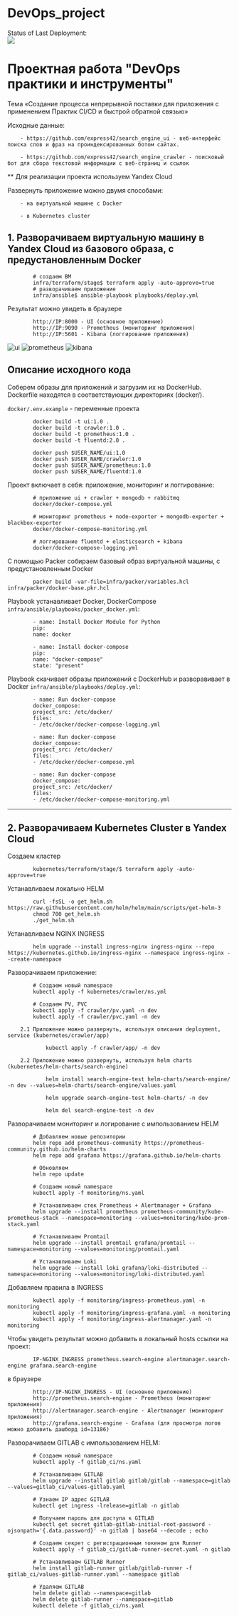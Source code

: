 # DevOps_project

Status of Last Deployment: <br>
<img src="https://github.com/MsyuLuch/DevOps_project/actions/workflows/ci-cd-pipeline.yml/badge.svg"><br>

# Проектная работа "DevOps практики и инструменты"

Тема «Создание процесса непрерывной поставки для приложения с применением Практик CI/CD и быстрой обратной связью»

Исходные данные:

        - https://github.com/express42/search_engine_ui - веб-интерфейс поиска слов и фраз на проиндексированных ботом сайтах.

        - https://github.com/express42/search_engine_crawler - поисковый бот для сбора текстовой информации с веб-страниц и ссылок

** Для реализации проекта используем Yandex Cloud


Развернуть приложение можно двумя способами:

        - на виртуальной машине с Docker

        - в Kubernetes cluster

## 1. Разворачиваем виртуальную машину в Yandex Cloud из базового образа, с предустановленным Docker

```
        # создаем ВМ
        infra/terraform/stage$ terraform apply -auto-approve=true
        # разворачиваем приложение
        infra/ansible$ ansible-playbook playbooks/deploy.yml
```

Результат можно увидеть в браузере

```
        http://IP:8000 - UI (основное приложение)
        http://IP:9090 - Prometheus (мониторинг приложения)
        http://IP:5601 - Kibana (логгирование приложения)

```

![ui](https://github.com/MsyuLuch/DevOps_project/blob/main/images/ui-crawler.jpg)
![prometheus](https://github.com/MsyuLuch/DevOps_project/blob/main/images/prometheus.jpg)
![kibana](https://github.com/MsyuLuch/DevOps_project/blob/main/images/kibana.jpg)

## Описание исходного кода

Соберем образы для приложений и загрузим их на DockerHub. Dockerfile находятся в соответствующих директориях (docker/).

`docker/.env.example` - переменные проекта

```
        docker build -t ui:1.0 .
        docker build -t crawler:1.0 .
        docker build -t prometheus:1.0 .
        docker build -t fluentd:2.0 .

        docker push $USER_NAME/ui:1.0
        docker push $USER_NAME/crawler:1.0
        docker push $USER_NAME/prometheus:1.0
        docker push $USER_NAME/fluentd:1.0
```

Проект включает в себя: приложение, мониторинг и логгирование:

```
        # приложение ui + crawler + mongodb + rabbitmq
        docker/docker-compose.yml

        # мониторинг prometheus + node-exporter + mongodb-exporter + blackbox-exporter
        docker/docker-compose-monitoring.yml

        # логгирование fluentd + elasticsearch + kibana
        docker/docker-compose-logging.yml
```

С помощью Packer собираем базовый образ виртуальной машины, с предустановленным Docker

```
        packer build -var-file=infra/packer/variables.hcl infra/packer/docker-base.pkr.hcl
```

Playbook устанавливает Docker, DockerCompose `infra/ansible/playbooks/packer_docker.yml`:

```
        - name: Install Docker Module for Python
        pip:
        name: docker

        - name: Install docker-compose
        pip:
        name: "docker-compose"
        state: "present"
```

Playbook скачивает образы приложений с DockerHub и разворавивает в Docker `infra/ansible/playbooks/deploy.yml`:

```
        - name: Run docker-compose
        docker_compose:
        project_src: /etc/docker/
        files:
        - /etc/docker/docker-compose-logging.yml

        - name: Run docker-compose
        docker_compose:
        project_src: /etc/docker/
        files:
        - /etc/docker/docker-compose.yml

        - name: Run docker-compose
        docker_compose:
        project_src: /etc/docker/
        files:
        - /etc/docker/docker-compose-monitoring.yml
```
--------------------------------------------------------------------------

## 2. Разворачиваем Kubernetes Cluster в Yandex Cloud

Cоздаем кластер

```
        kubernetes/terraform/stage/$ terraform apply -auto-approve=true
```

Устанавливаем локально HELM

```
        curl -fsSL -o get_helm.sh https://raw.githubusercontent.com/helm/helm/main/scripts/get-helm-3
        chmod 700 get_helm.sh
        ./get_helm.sh
```

Устанавливаем NGINX INGRESS

```
        helm upgrade --install ingress-nginx ingress-nginx --repo https://kubernetes.github.io/ingress-nginx --namespace ingress-nginx --create-namespace
```

Разворачиваем приложение:

```
        # Создаем новый namespace
        kubectl apply -f kubernetes/crawler/ns.yml

        # Создаем PV, PVC
        kubectl apply -f crawler/pv.yaml -n dev
        kubectl apply -f crawler/pvc.yaml -n dev
```

        2.1 Приложение можно развернуть, используя описания deployment, service (kubernetes/crawler/app)

```
            kubectl apply -f crawler/app/ -n dev
```
        2.2 Приложение можно развернуть, используя helm charts (kubernetes/helm-charts/search-engine)

```
            helm install search-engine-test helm-charts/search-engine/ -n dev --values=helm-charts/search-engine/values.yaml

            helm upgrade search-engine-test helm-charts/ -n dev

            helm del search-engine-test -n dev
```

Разворачиваем мониторинг и логирование с импользованием HELM

```
        # Добавляем новые репозитории
        helm repo add prometheus-community https://prometheus-community.github.io/helm-charts
        helm repo add grafana https://grafana.github.io/helm-charts

        # Обновляем
        helm repo update

        # Создаем новый namespace
        kubectl apply -f monitoring/ns.yaml

        # Устанавливаем стек Prometheus + Alertmanager + Grafana
        helm upgrade --install prometheus prometheus-community/kube-prometheus-stack --namespace=monitoring --values=monitoring/kube-prom-stack.yaml

        # Устанавливаем Promtail
        helm upgrade --install promtail grafana/promtail --namespace=monitoring --values=monitoring/promtail.yaml

        # Устанавливаем Loki
        helm upgrade --install loki grafana/loki-distributed --namespace=monitoring --values=monitoring/loki-distributed.yaml
```

Добавляем правила в INGRESS

```
        kubectl apply -f monitoring/ingress-prometheus.yaml -n monitoring
        kubectl apply -f monitoring/ingress-grafana.yaml -n monitoring
        kubectl apply -f monitoring/ingress-alertmanager.yaml -n monitoring

```

Чтобы увидеть результат можно добавить в локальный hosts ссылки на проект:

```
        IP-NGINX_INGRESS prometheus.search-engine alertmanager.search-engine grafana.search-engine
```

в браузере

```
        http://IP-NGINX_INGRESS - UI (основное приложение)
        http://prometheus.search-engine - Prometheus (мониторинг приложения)
        http://alertmanager.search-engine - Alertmanager (мониторинг приложения)
        http://grafana.search-engine - Grafana (для просмотра логов можно добавить дашборд id=13186)

```

Разворачиваем GITLAB с импользованием HELM:

```
        # Создаем новый namespace
        kubectl apply -f gitlab_ci/ns.yaml

        # Устанавливаем GITLAB
        helm upgrade --install gitlab gitlab/gitlab --namespace=gitlab --values=gitlab_ci/values-gitlab.yaml

        # Узнаем IP адрес GITLAB
        kubectl get ingress -lrelease=gitlab -n gitlab

        # Получаем пароль для доступа к GITLAB
        kubectl get secret gitlab-gitlab-initial-root-password -ojsonpath='{.data.password}' -n gitlab | base64 --decode ; echo

        # Создаем секрет с регистрационным токеном для Runner
        kubectl apply -f gitlab_ci/gitlab-runner-secret.yaml -n gitlab

        # Устанавливаем GITLAB Runner
        helm install gitlab-runner gitlab/gitlab-runner -f gitlab_ci/values-gitlab-runner.yaml --namespace gitlab

        # Удаляем GITLAB
        helm delete gitlab --namespace=gitlab
        helm delete gitlab-runner --namespace=gitlab
        kubectl delete -f gitlab_ci/ns.yaml
```
